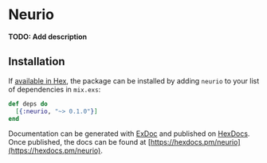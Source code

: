 # Neurio

**TODO: Add description**

## Installation

If [available in Hex](https://hex.pm/docs/publish), the package can be installed
by adding `neurio` to your list of dependencies in `mix.exs`:

```elixir
def deps do
  [{:neurio, "~> 0.1.0"}]
end
```

Documentation can be generated with [ExDoc](https://github.com/elixir-lang/ex_doc)
and published on [HexDocs](https://hexdocs.pm). Once published, the docs can
be found at [https://hexdocs.pm/neurio](https://hexdocs.pm/neurio).

